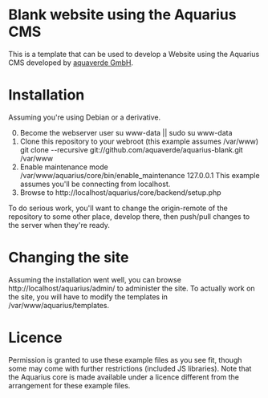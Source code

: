 # Blank website using the Aquarius CMS

This is a template that can be used to develop a Website using the Aquarius
CMS developed by [aquaverde GmbH](http://aquaverde.ch).


# Installation

Assuming you're using Debian or a derivative.

0. Become the webserver user 
    su www-data || sudo su www-data
1. Clone this repository to your webroot (this example assumes /var/www)
    git clone --recursive git://github.com/aquaverde/aquarius-blank.git /var/www
2. Enable maintenance mode
    /var/www/aquarius/core/bin/enable_maintenance 127.0.0.1
   This example assumes you'll be connecting from localhost.
3. Browse to http://localhost/aquarius/core/backend/setup.php

To do serious work, you'll want to change the origin-remote of the
repository to some other place, develop there, then push/pull changes to the
server when they're ready.


# Changing the site

Assuming the installation went well, you can browse 
http://localhost/aquarius/admin/ to administer the site. To actually work on the
site, you will have to modify the templates in /var/www/aquarius/templates.


# Licence

Permission is granted to use these example files as you see fit, though some may
come with further restrictions (included JS libraries). Note that the Aquarius
core is made available under a licence different from the arrangement for these
example files.
